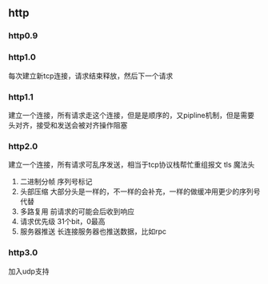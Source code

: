 ## http

### http0.9

### http1.0
每次建立新tcp连接，请求结束释放，然后下一个请求

### http1.1
建立一个连接，所有请求走这个连接，但是是顺序的，又pipline机制，但是需要头对齐，接受和发送会被对齐操作阻塞

### http2.0
建立一个连接，所有请求可乱序发送，相当于tcp协议栈帮忙重组报文
tls
魔法头
1. 二进制分帧 序列号标记
2. 头部压缩 大部分头是一样的，不一样的会补充，一样的做缓冲用更少的序列号代替
3. 多路复用 前请求的可能会后收到响应
4. 请求优先级 31个bit，0最高
5. 服务器推送 长连接服务器也推送数据，比如rpc

### http3.0
加入udp支持
